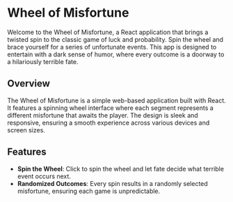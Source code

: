 # Wheel of Misfortune

Welcome to the Wheel of Misfortune, a React application that brings a twisted spin to the classic game of luck and probability. 
Spin the wheel and brace yourself for a series of unfortunate events. 
This app is designed to entertain with a dark sense of humor, where every outcome is a doorway to a hilariously terrible fate.

## Overview

The Wheel of Misfortune is a simple web-based application built with React. 
It features a spinning wheel interface where each segment represents a different misfortune that awaits the player.
The design is sleek and responsive, ensuring a smooth experience across various devices and screen sizes.

## Features

- **Spin the Wheel**: Click to spin the wheel and let fate decide what terrible event occurs next.
- **Randomized Outcomes**: Every spin results in a randomly selected misfortune, ensuring each game is unpredictable.

